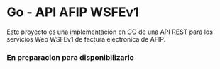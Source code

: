 # Go - API AFIP WSFEv1
Este proyecto es una implementación en GO de una API REST para los servicios Web WSFEv1 de factura electronica de AFIP.

### En preparacion para disponibilizarlo